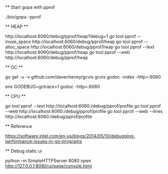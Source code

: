 
** Start gopa with pprof

./bin/gopa -pprof

** HEAP **

http://localhost:6060/debug/pprof/heap?debug=1
go tool pprof --inuse_space http://localhost:6060/debug/pprof/heap
go tool pprof --alloc_space http://localhost:6060/debug/pprof/heap
go tool pprof --text http://localhost:6060/debug/pprof/heap
go tool pprof --web http://localhost:6060/debug/pprof/heap

** GC **

go get -u -v github.com/davecheney/gcvis
gcvis godoc -index -http=:6060

env GODEBUG=gctrace=1 godoc -http=:6060

** CPU **

go tool pprof --text http://localhost:6060:/debug/pprof/profile
go tool pprof --web  http://localhost:6060:/debug/pprof/profile
go tool pprof --web --lines  http://localhost:6060:/debug/pprof/profile


** Reference

https://software.intel.com/en-us/blogs/2014/05/10/debugging-performance-issues-in-go-programs


** Debug static ui

python -m SimpleHTTPServer 8080
open http://127.0.0.1:8080/ui/page/console.html
